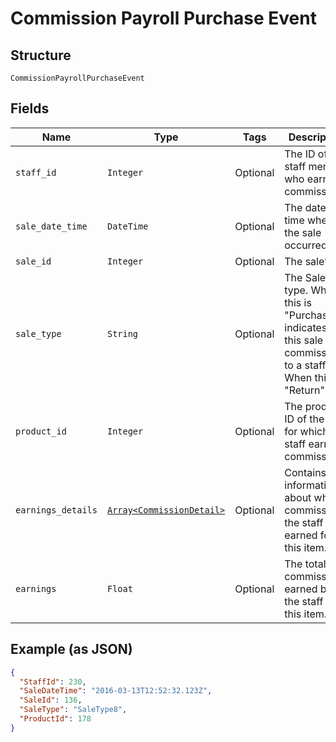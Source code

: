 
# Commission Payroll Purchase Event

## Structure

`CommissionPayrollPurchaseEvent`

## Fields

| Name | Type | Tags | Description |
|  --- | --- | --- | --- |
| `staff_id` | `Integer` | Optional | The ID of the staff member who earned commissions. |
| `sale_date_time` | `DateTime` | Optional | The date and time when the sale occurred. |
| `sale_id` | `Integer` | Optional | The sale’s ID. |
| `sale_type` | `String` | Optional | The Sales type. When this is "Purchase" indicates that this sale paid commission to a staff. When this is "Return" |
| `product_id` | `Integer` | Optional | The product ID of the item for which the staff earned commissions. |
| `earnings_details` | [`Array<CommissionDetail>`](../../doc/models/commission-detail.md) | Optional | Contains information about which commissions the staff earned for this item. |
| `earnings` | `Float` | Optional | The total commissions earned by the staff for this item. |

## Example (as JSON)

```json
{
  "StaffId": 230,
  "SaleDateTime": "2016-03-13T12:52:32.123Z",
  "SaleId": 136,
  "SaleType": "SaleType8",
  "ProductId": 178
}
```

